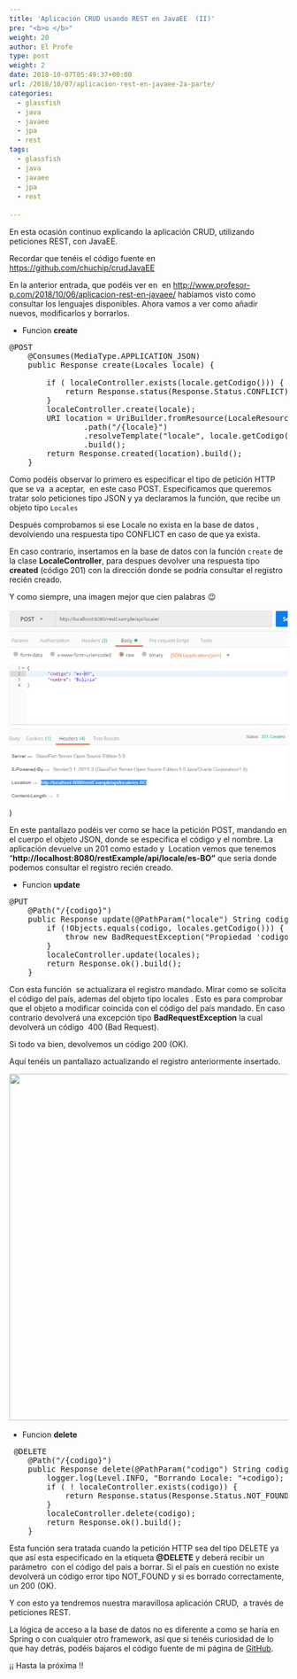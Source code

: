 ```yaml
---
title: 'Aplicación CRUD usando REST en JavaEE  (II)'
pre: "<b>o </b>"
weight: 20
author: El Profe
type: post
weight: 2
date: 2018-10-07T05:49:37+00:00
url: /2018/10/07/aplicacion-rest-en-javaee-2a-parte/
categories:
  - glassfish
  - java
  - javaee
  - jpa
  - rest
tags:
  - glassfish
  - java
  - javaee
  - jpa
  - rest

---
```

En esta ocasión continuo explicando la aplicación CRUD, utilizando peticiones REST, con JavaEE.
<!--more-->
Recordar que tenéis el código fuente en <a href="https://github.com/chuchip/crudJavaEE" target="_blank" rel="noopener">https://github.com/chuchip/crudJavaEE</a>

En la anterior entrada, que podéis ver en  en <http://www.profesor-p.com/2018/10/06/aplicacion-rest-en-javaee/> habíamos visto como consultar los lenguajes disponibles. Ahora vamos a ver como añadir nuevos, modificarlos y borrarlos.

  * Funcion **create**

<pre>@POST
    @Consumes(MediaType.APPLICATION_JSON)
    public Response create(Locales locale) {

        if ( localeController.exists(locale.getCodigo())) {
            return Response.status(Response.Status.CONFLICT).build();
        }
        localeController.create(locale);
        URI location = UriBuilder.fromResource(LocaleResource.class)
                .path("/{locale}")
                .resolveTemplate("locale", locale.getCodigo())
                .build();
        return Response.created(location).build();
    }</pre>

Como podéis observar lo primero es especificar el tipo de petición HTTP que se va  a aceptar,  en este caso POST. Especificamos que queremos tratar solo peticiones tipo JSON y ya declaramos la función, que recibe un objeto tipo `Locales`

Después comprobamos si ese Locale no exista en la base de datos , devolviendo una respuesta tipo CONFLICT en caso de que ya exista.

En caso contrario, insertamos en la base de datos con la función `create` de la clase **LocaleController**, para despues devolver una respuesta tipo **created** (código 201) con la dirección donde se podría consultar el registro recién creado.

Y como siempre, una imagen mejor que cien palabras 😉

![](/img/2018/10/Captura-2.png))

En este pantallazo podéis ver como se hace la petición POST, mandando en el cuerpo el objeto JSON, donde se especifica el código y el nombre. La aplicación devuelve un 201 como estado y  Location vemos que tenemos &#8220;**http://localhost:8080/restExample/api/locale/es-BO&#8221;** que seria donde podemos consultar el registro recién creado.

  * Funcion **update**

<pre>@PUT
    @Path("/{codigo}")
    public Response update(@PathParam("locale") String codigo, Locales locales) {
        if (!Objects.equals(codigo, locales.getCodigo())) {
            throw new BadRequestException("Propiedad 'codigo' de Objeto Locale debe coincidir con el parámetro mandado.");
        }
        localeController.update(locales);
        return Response.ok().build();
    }
</pre>

Con esta función  se actualizara el registro mandado. Mirar como se solicita el código del país, ademas del objeto tipo locales . Esto es para comprobar que el objeto a modificar coincida con el código del país mandado. En caso contrario devolverá una excepción tipo **BadRequestException** la cual devolverá un código  400 (Bad Request).

Si todo va bien, devolvemos un código 200 (OK).

Aquí tenéis un pantallazo actualizando el registro anteriormente insertado.

<img class="size-full wp-image-354 aligncenter" src="http://www.profesor-p.com/wp-content/uploads/2018/10/Captura-3.png" alt="" width="886" height="626" srcset="http://www.profesor-p.com/wp-content/uploads/2018/10/Captura-3.png 886w, http://www.profesor-p.com/wp-content/uploads/2018/10/Captura-3-300x212.png 300w, http://www.profesor-p.com/wp-content/uploads/2018/10/Captura-3-768x543.png 768w" sizes="(max-width: 886px) 100vw, 886px" />

  * Funcion **delete**

<pre> @DELETE
    @Path("/{codigo}")
    public Response delete(@PathParam("codigo") String codigo) {
        logger.log(Level.INFO, "Borrando Locale: "+codigo);
        if ( ! localeController.exists(codigo)) {
            return Response.status(Response.Status.NOT_FOUND).build();
        }
        localeController.delete(codigo);
        return Response.ok().build();
    }</pre>

Esta función sera tratada cuando la petición HTTP sea del tipo DELETE ya que así esta especificado en la etiqueta **@DELETE** y deberá recibir un parámetro  con el código del país a borrar. Si el país en cuestión no existe devolverá un código error tipo NOT_FOUND y si es borrado correctamente, un 200 (OK).

Y con esto ya tendremos nuestra maravillosa aplicación CRUD,  a través de peticiones REST.

La lógica de acceso a la base de datos no es diferente a como se haría en Spring o con cualquier otro framework, así que si tenéis curiosidad de lo que hay detrás, podéis bajaros el código fuente de mi página de <a href="https://github.com/chuchip/crudJavaEE" target="_blank" rel="noopener">GitHub</a>.

¡¡ Hasta la próxima !!